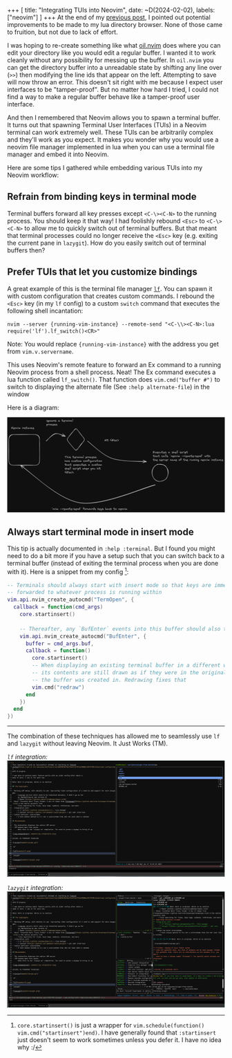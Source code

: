 +++
[
    title: "Integrating TUIs into Neovim",
    date: ~D(2024-02-02),
    labels: ["neovim"]
]
+++
At the end of my [previous post](/post/a-neovim-directory-browser-from-scratch), I pointed out potential improvements to be made to my lua directory browser. None of those came to fruition, but not due to lack of effort.

I was hoping to re-create something like what [oil.nvim](https://github.com/stevearc/oil.nvim) does where you can edit your directory like you would edit a regular buffer.
I wanted it to work cleanly without any possibility for messing up the buffer. In `oil.nvim` you can get the directory buffer into a unreadable state by shifting any line over (`>>`) then modifying the line ids that appear on the left. Attempting to save will now throw an error. This doesn't sit right with me because I expect user interfaces to be "tamper-proof". But no matter how hard I tried, I could not find a way to make a regular buffer behave like a tamper-proof user interface.

And then I remembered that Neovim allows you to spawn a terminal buffer. It turns out that spawning Terminal User Interfaces (TUIs) in a Neovim terminal can work extremely well. These TUIs can be arbitrarily complex and they'll work as you expect. It makes you wonder why you would use a neovim file manager implemented in lua when you can use a terminal file manager and embed it into Neovim.

Here are some tips I gathered while embedding various TUIs into my Neovim workflow:

## Refrain from binding keys in terminal mode

Terminal buffers forward all key presses except `<C-\><C-N>` to the running process. You should keep it that way! I had foolishly rebound `<Esc>` to `<C-\><C-N>` to allow me to quickly switch out of terminal buffers. But that meant that terminal processes could no longer receive the `<Esc>` key (e.g. exiting the current pane in `lazygit`). How do you easily switch out of terminal buffers then?

## Prefer TUIs that let you customize bindings 

A great example of this is the terminal file manager [`lf`](https://github.com/gokcehan/lf). You can spawn it with custom configuration that creates custom commands. I rebound the `<Esc>` key  (in my `lf` config) to a custom `switch` command that executes the following shell incantation:

```shell
nvim --server {running-vim-instance} --remote-send "<C-\\><C-N>:lua require('lf').lf_switch()<CR>"
```

Note: You would replace `{running-vim-instance}` with the address you get from `vim.v.servername`.

This uses Neovim's remote feature to forward an Ex command to a running Neovim process from a shell process. Neat! The Ex command executes a lua function called `lf_switch()`. That function does `vim.cmd("buffer #")` to switch to displaying the alternate file (See `:help alternate-file`) in the window

Here is a diagram:

![Eze's blog](/assets/images/neovim-remote-diagram.png)


## Always start terminal mode in insert mode

This tip is actually documented in `:help :terminal`. But I found you might need to do a bit more if you have a setup such that you can switch back to a terminal buffer (instead of exiting the terminal process when you are done with it). Here is a snippet from my config [^1]:

```lua
-- Terminals should always start with insert mode so that keys are immediately
-- forwarded to whatever process is running within
vim.api.nvim_create_autocmd("TermOpen", {
  callback = function(cmd_args)
    core.startinsert()

    -- Thereafter, any `BufEnter` events into this buffer should also trigger insert mode
    vim.api.nvim_create_autocmd("BufEnter", {
      buffer = cmd_args.buf,
      callback = function()
        core.startinsert()
        -- When displaying an existing terminal buffer in a different window,
        -- its contents are still drawn as if they were in the original window
        -- the buffer was created in. Redrawing fixes that
        vim.cmd("redraw")
      end
    })
  end
})
```

---


The combination of these techniques has allowed me to seamlessly use `lf` and `lazygit` without leaving Neovim. It Just Works (TM).


_`lf` integration:_
![lf-integration](/assets/images/neovim-lf-integration.png)

_`lazygit` integration:_
![lazy-git-integration](/assets/images/neovim-lazygit-integration.png)


[^1]: `core.startinsert()` is just a wrapper for `vim.schedule(function() vim.cmd("startinsert")end)`. I have generally found that `:startinsert` just doesn't seem to work sometimes unless you defer it. I have no idea why :/

